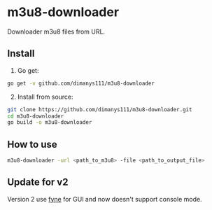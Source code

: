 # m3u8-downloader

Downloader m3u8 files from URL.

## Install

1. Go get:
```bash
go get -v github.com/dimanys111/m3u8-downloader
```

2. Install from source:

```bash
git clone https://github.com/dimanys111/m3u8-downloader.git
cd m3u8-downloader
go build -o m3u8-downloader
```

## How to use

```bash
m3u8-downloader -url <path_to_m3u8> -file <path_to_output_file>
```

## Update for v2

Version 2 use [fyne](https://fyne.io) for GUI and now doesn't support console mode.